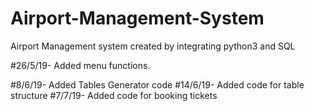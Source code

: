 # Airport-Management-System
Airport Management system created by integrating python3 and SQL

#26/5/19- Added menu functions. 

#8/6/19- Added Tables Generator code
#14/6/19- Added code for table structure
#7/7/19- Added code for booking tickets
